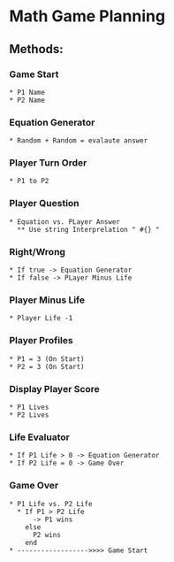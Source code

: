 # Math Game Planning

## Methods:
  ### Game Start
    * P1 Name
    * P2 Name

  ### Equation Generator
    * Random + Random = evalaute answer

  ### Player Turn Order
    * P1 to P2

  ### Player Question
    * Equation vs. PLayer Answer
      ** Use string Interprelation " #{} "

  ### Right/Wrong
    * If true -> Equation Generator
    * If false -> PLayer Minus Life

  ### Player Minus Life
    * Player Life -1

  ### Player Profiles
    * P1 = 3 (On Start)
    * P2 = 3 (On Start)

  ### Display Player Score
    * P1 Lives
    * P2 Lives

  ### Life Evaluator
    * If P1 Life > 0 -> Equation Generator
    * If P2 Life = 0 -> Game Over

  ### Game Over
    * P1 Life vs. P2 Life
      * If P1 > P2 Life
          -> P1 wins 
        else
          P2 wins
        end
    * ------------------>>>> Game Start    
